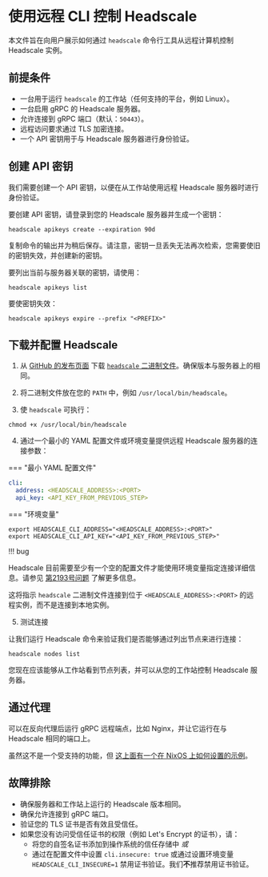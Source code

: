 # 使用远程 CLI 控制 Headscale

本文件旨在向用户展示如何通过 `headscale` 命令行工具从远程计算机控制 Headscale 实例。

## 前提条件

- 一台用于运行 `headscale` 的工作站（任何支持的平台，例如 Linux）。
- 一台启用 gRPC 的 Headscale 服务器。
- 允许连接到 gRPC 端口（默认：`50443`）。
- 远程访问要求通过 TLS 加密连接。
- 一个 API 密钥用于与 Headscale 服务器进行身份验证。

## 创建 API 密钥

我们需要创建一个 API 密钥，以便在从工作站使用远程 Headscale 服务器时进行身份验证。

要创建 API 密钥，请登录到您的 Headscale 服务器并生成一个密钥：

```shell
headscale apikeys create --expiration 90d
```

复制命令的输出并为稍后保存。请注意，密钥一旦丢失无法再次检索，您需要使旧的密钥失效，并创建新的密钥。

要列出当前与服务器关联的密钥，请使用：

```shell
headscale apikeys list
```

要使密钥失效：

```shell
headscale apikeys expire --prefix "<PREFIX>"
```

## 下载并配置 Headscale

1. 从 [GitHub 的发布页面](https://github.com/juanfont/headscale/releases) 下载 [`headscale` 二进制文件](https://github.com/juanfont/headscale/releases)。确保版本与服务器上的相同。

2. 将二进制文件放在您的 `PATH` 中，例如 `/usr/local/bin/headscale`。

3. 使 `headscale` 可执行：

```shell
chmod +x /usr/local/bin/headscale
```

4. 通过一个最小的 YAML 配置文件或环境变量提供远程 Headscale 服务器的连接参数：

=== "最小 YAML 配置文件"

```yaml title="config.yaml"
cli:
  address: <HEADSCALE_ADDRESS>:<PORT>
  api_key: <API_KEY_FROM_PREVIOUS_STEP>
```

=== "环境变量"

```shell
export HEADSCALE_CLI_ADDRESS="<HEADSCALE_ADDRESS>:<PORT>"
export HEADSCALE_CLI_API_KEY="<API_KEY_FROM_PREVIOUS_STEP>"
```

!!! bug

Headscale 目前需要至少有一个空的配置文件才能使用环境变量指定连接详细信息。请参见 [第2193号问题](https://github.com/juanfont/headscale/issues/2193) 了解更多信息。

这将指示 `headscale` 二进制文件连接到位于 `<HEADSCALE_ADDRESS>:<PORT>` 的远程实例，而不是连接到本地实例。

5. 测试连接

让我们运行 Headscale 命令来验证我们是否能够通过列出节点来进行连接：

```shell
headscale nodes list
```

您现在应该能够从工作站看到节点列表，并可以从您的工作站控制 Headscale 服务器。

## 通过代理

可以在反向代理后运行 gRPC 远程端点，比如 Nginx，并让它运行在与 Headscale 相同的端口上。

虽然这不是一个受支持的功能，但 [这上面有一个在 NixOS 上如何设置的示例](https://github.com/kradalby/dotfiles/blob/4489cdbb19cddfbfae82cd70448a38fde5a76711/machines/headscale.oracldn/headscale.nix#L61-L91)。

## 故障排除

- 确保服务器和工作站上运行的 Headscale 版本相同。
- 确保允许连接到 gRPC 端口。
- 验证您的 TLS 证书是否有效且受信任。
- 如果您没有访问受信任证书的权限（例如 Let's Encrypt 的证书），请：
  - 将您的自签名证书添加到操作系统的信任存储中 _或_
  - 通过在配置文件中设置 `cli.insecure: true` 或通过设置环境变量 `HEADSCALE_CLI_INSECURE=1` 禁用证书验证。我们**不**推荐禁用证书验证。
